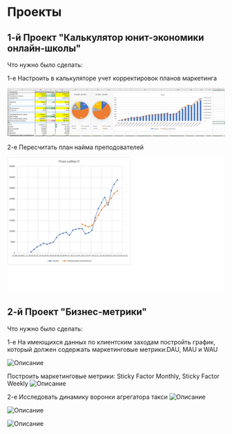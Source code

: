 # Проекты

## 1-й Проект "Калькулятор юнит-экономики онлайн-школы"
Что нужно было сделать: 

1-е Настроить в калькуляторе учет корректировок планов маркетинга

![Описание](https://github.com/VictoriaLesnova/-1-----/blob/main/Безымянный1.jpg)

2-е Пересчитать план найма преподователей

![Описание](https://github.com/VictoriaLesnova/-1-----/blob/main/Безымянный.jpg) 

## 2-й Проект "Бизнес-метрики"

Что нужно было сделать: 

1-е На имеющихся данных по клиентским заходам постройть график, который должен содержать маркетинговые метрики:DAU, MAU и WAU

![Описание](https://github.com/VictoriaLesnova/My_projects/blob/main/DAU%2C%20WAU%2C%20MAU.jpg)

Построить маркетинговые метрики: Sticky Factor Monthly, Sticky Factor Weekly
![Описание](https://github.com/VictoriaLesnova/My_projects/blob/main/SFW%2C%20SFM.jpg) 

2-е Исследовать динамику воронки агрегатора такси
![Описание](https://github.com/VictoriaLesnova/My_projects/blob/main/Данные%20воронка%20июль.jpg)

![Описание](https://github.com/VictoriaLesnova/My_projects/blob/main/Данные%20воронка%20август.jpg) 

![Описание](https://github.com/VictoriaLesnova/My_projects/blob/main/Воронка%20решения.jpg)
